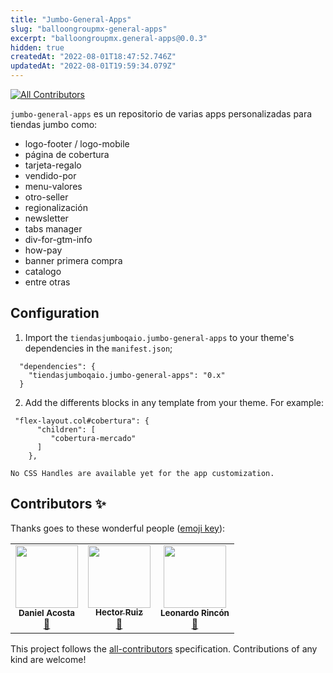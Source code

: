 ```yaml
---
title: "Jumbo-General-Apps"
slug: "balloongroupmx-general-apps"
excerpt: "balloongroupmx.general-apps@0.0.3"
hidden: true
createdAt: "2022-08-01T18:47:52.746Z"
updatedAt: "2022-08-01T19:59:34.079Z"
---
```

<!-- DOCS-IGNORE:start -->
<!-- ALL-CONTRIBUTORS-BADGE:START - Do not remove or modify this section -->
[![All Contributors](https://img.shields.io/badge/all_contributors-0-orange.svg?style=flat-square)](#contributors-)
<!-- ALL-CONTRIBUTORS-BADGE:END -->
<!-- DOCS-IGNORE:end -->

`jumbo-general-apps` es un repositorio de varias apps personalizadas para tiendas jumbo como:
- logo-footer / logo-mobile
- página de cobertura
- tarjeta-regalo
- vendido-por
- menu-valores
- otro-seller
- regionalización
- newsletter
- tabs manager
- div-for-gtm-info
- how-pay
- banner primera compra
- catalogo
- entre otras


## Configuration 

1. Import the `tiendasjumboqaio.jumbo-general-apps` to your theme's dependencies in the `manifest.json`;  

```
  "dependencies": {
    "tiendasjumboqaio.jumbo-general-apps": "0.x"
  }
```

2. Add the differents blocks in any template from your theme. For example:

```
 "flex-layout.col#cobertura": {
      "children": [
         "cobertura-mercado"
      ]
    },
```

`No CSS Handles are available yet for the app customization.`

<!-- DOCS-IGNORE:start -->

## Contributors ✨

Thanks goes to these wonderful people ([emoji key](https://allcontributors.org/docs/en/emoji-key)):

<!-- ALL-CONTRIBUTORS-LIST:START - Do not remove or modify this section -->
<!-- prettier-ignore-start -->
<!-- markdownlint-disable -->
<table>
  <tr>
    <td align="center"><img src="https://avatars.githubusercontent.com/u/63118722?v=4" width="100px;" alt=""/><br /><sub><b>Daniel Acosta</b></sub></a><br /><a href="https://github.com/deacostac" title="Documentation">📖</td>
    <td align="center"><a href="http://www.hruiz.com"><img src="https://avatars.githubusercontent.com/u/75335391?v=4" width="100px;" alt=""/><br /><sub><b>Hector Ruiz</b></sub></a><br /><a href="https://github.com/hruiz13" title="Documentation">📖</a></td>
   <td align="center"><img src="https://avatars.githubusercontent.com/u/75432596?v=4" width="100px;" alt=""/><br /><sub><b>Leonardo Rincón</b></sub></a><br /><a href="https://github.com/LeoRincon" title="Documentation">📖</td>
  </tr>
</table>

<!-- markdownlint-enable -->
<!-- prettier-ignore-end -->
<!-- ALL-CONTRIBUTORS-LIST:END -->

This project follows the [all-contributors](https://github.com/all-contributors/all-contributors) specification. Contributions of any kind are welcome!

<!-- DOCS-IGNORE:end -->